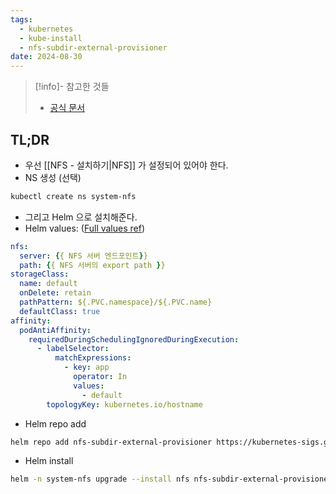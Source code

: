 ```yaml
---
tags:
  - kubernetes
  - kube-install
  - nfs-subdir-external-provisioner
date: 2024-08-30
---
```

> [!info]- 참고한 것들
> - [공식 문서](https://github.com/kubernetes-sigs/nfs-subdir-external-provisioner)

## TL;DR

- 우선 [[NFS - 설치하기|NFS]] 가 설정되어 있어야 한다.
- NS 생성 (선택)

```bash
kubectl create ns system-nfs
```

- 그리고 Helm 으로 설치해준다.
- Helm values: ([Full values ref](https://github.com/kubernetes-sigs/nfs-subdir-external-provisioner/blob/master/charts/nfs-subdir-external-provisioner/values.yaml))

```yaml title="nfs.yaml"
nfs:
  server: {{ NFS 서버 엔드포인트}}
  path: {{ NFS 서버의 export path }}
storageClass:
  name: default
  onDelete: retain
  pathPattern: ${.PVC.namespace}/${.PVC.name}
  defaultClass: true
affinity:
  podAntiAffinity:
    requiredDuringSchedulingIgnoredDuringExecution:
      - labelSelector:
          matchExpressions:
            - key: app
              operator: In
              values:
                - default
        topologyKey: kubernetes.io/hostname
```

- Helm repo add

```bash
helm repo add nfs-subdir-external-provisioner https://kubernetes-sigs.github.io/nfs-subdir-external-provisioner
```

- Helm install

```bash
helm -n system-nfs upgrade --install nfs nfs-subdir-external-provisioner/nfs-subdir-external-provisioner -f nfs.yaml
```